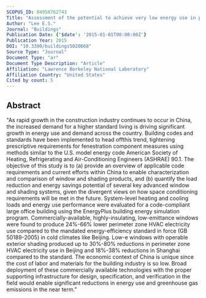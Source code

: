 ```yaml
---
SCOPUS_ID: 84958762743
Title: "Assessment of the potential to achieve very low energy use in public buildings in china with advanced window and shading systems"
Author: "Lee E.S."
Journal: "Buildings"
Publication Date: {'$date': '2015-01-01T00:00:00Z'}
Publication Year: 2015
DOI: "10.3390/buildings5020668"
Source Type: "Journal"
Document Type: "ar"
Document Type Description: "Article"
Affiliation: "Lawrence Berkeley National Laboratory"
Affiliation Country: "United States"
Cited by count: 5
---
```


## Abstract
"As rapid growth in the construction industry continues to occur in China, the increased demand for a higher standard living is driving significant growth in energy use and demand across the country. Building codes and standards have been implemented to head offthis trend, tightening prescriptive requirements for fenestration component measures using methods similar to the U.S. model energy code American Society of Heating, Refrigerating and Air-Conditioning Engineers (ASHRAE) 90.1. The objective of this study is to (a) provide an overview of applicable code requirements and current efforts within China to enable characterization and comparison of window and shading products, and (b) quantify the load reduction and energy savings potential of several key advanced window and shading systems, given the divergent views on how space conditioning requirements will be met in the future. System-level heating and cooling loads and energy use performance were evaluated for a code-compliant large office building using the EnergyPlus building energy simulation program. Commercially-available, highly-insulating, low-emittance windows were found to produce 24%-66% lower perimeter zone HVAC electricity use compared to the mandated energy-efficiency standard in force (GB 50189-2005) in cold climates like Beijing. Low-e windows with operable exterior shading produced up to 30%-80% reductions in perimeter zone HVAC electricity use in Beijing and 18%-38% reductions in Shanghai compared to the standard. The economic context of China is unique since the cost of labor and materials for the building industry is so low. Broad deployment of these commercially available technologies with the proper supporting infrastructure for design, specification, and verification in the field would enable significant reductions in energy use and greenhouse gas emissions in the near term."
